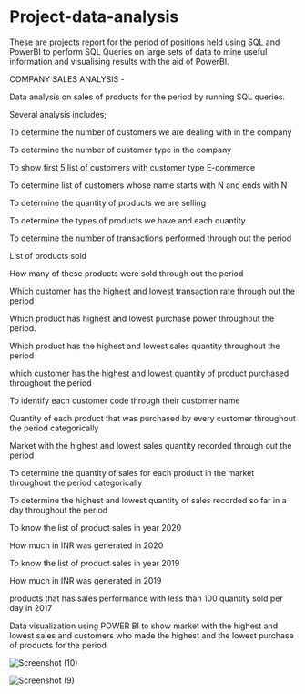 # Project-data-analysis

These are projects report for the period of positions held using SQL and PowerBI to perform SQL Queries on large sets of data to mine useful information and visualising results with the aid of PowerBI.



COMPANY SALES ANALYSIS - 

Data analysis on sales of products for the period by running SQL queries.

Several analysis includes;

To determine the number of customers we are dealing with in the company

To determine the number of customer type in the company

To show first 5 list of customers with customer type E-commerce

To determine list of customers whose name starts with N and ends with N

To determine the quantity of products we are selling

To determine the types of products we have and each quantity

To determine the number of transactions performed through out the period

List of products sold

How many of these products were sold through out the period

Which customer has the highest and lowest transaction rate through out the period

Which product has highest and lowest purchase power throughout the period.

Which product has the highest and lowest sales quantity throughout the period

which customer has the highest and lowest quantity of product purchased throughout the period

To identify each customer code through their customer name

Quantity of each product that was purchased by every customer throughout the period categorically

Market with the highest and lowest sales quantity recorded through out the period

To determine the quantity of sales for each product in the market throughout the period categorically

To determine the highest and lowest quantity of sales recorded so far in a day throughout the period

To know the list of product sales in year 2020

How much in INR was generated in 2020

To know the list of product sales in year 2019

How much in INR was generated in 2019

products that has sales performance with less than 100 quantity sold per day in 2017


Data visualization using POWER BI to show market with the highest and lowest sales and customers who made the highest and the lowest purchase of products for the period



![Screenshot (10)](https://github.com/chukwuka-F/PROJECT-DATA-ANALYSIS-SQL-SQLSERVER/assets/133849372/c56521ca-5a85-4239-9860-6e424e84086b)


![Screenshot (9)](https://github.com/chukwuka-F/PROJECT-DATA-ANALYSIS-SQL-SQLSERVER/assets/133849372/e0acf276-4234-4f1b-9510-b53207f514b9)

